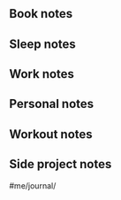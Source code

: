 # <date>

## Book notes

## Sleep notes

## Work notes

## Personal notes

## Workout notes

## Side project notes

#me/journal/<date>


